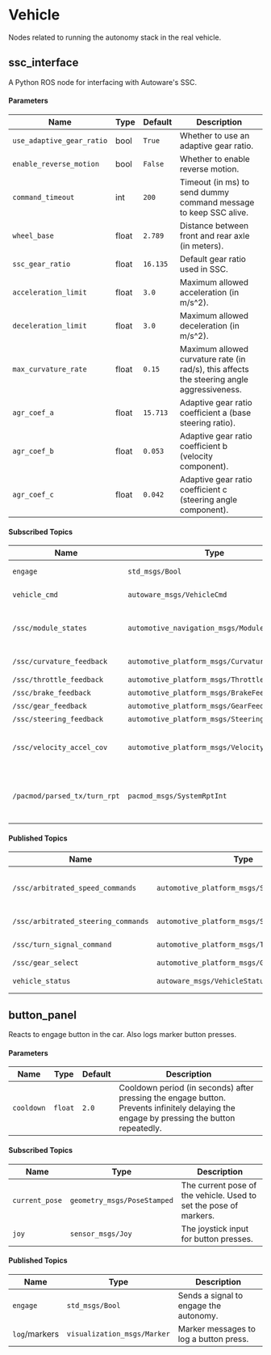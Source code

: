 # Vehicle

Nodes related to running the autonomy stack in the real vehicle.

## ssc_interface

A Python ROS node for interfacing with Autoware's SSC. 

#### Parameters
| Name | Type | Default | Description |
| --- | --- | --- | --- |
| `use_adaptive_gear_ratio` | bool | `True` | Whether to use an adaptive gear ratio. |
| `enable_reverse_motion` | bool | `False` | Whether to enable reverse motion. |
| `command_timeout` | int | `200` | Timeout (in ms) to send dummy command message to keep SSC alive. |
| `wheel_base` | float | `2.789` | Distance between front and rear axle (in meters). |
| `ssc_gear_ratio` | float | `16.135` | Default gear ratio used in SSC. |
| `acceleration_limit` | float | `3.0` | Maximum allowed acceleration (in m/s^2). |
| `deceleration_limit` | float | `3.0` | Maximum allowed deceleration (in m/s^2). |
| `max_curvature_rate` | float | `0.15` | Maximum allowed curvature rate (in rad/s), this affects the steering angle aggressiveness. |
| `agr_coef_a` | float | `15.713` | Adaptive gear ratio coefficient a (base steering ratio). |
| `agr_coef_b` | float | `0.053` | Adaptive gear ratio coefficient b (velocity component). |
| `agr_coef_c` | float | `0.042` | Adaptive gear ratio coefficient c (steering angle component). |

#### Subscribed Topics
| Name | Type | Description |
| --- | --- | --- |
| `engage` | `std_msgs/Bool` | Command to engage/disengage. |
| `vehicle_cmd` | `autoware_msgs/VehicleCmd` | Command for vehicle motion. |
| `/ssc/module_states` | `automotive_navigation_msgs/ModuleState` | Module states feedback. Used to check the active state of SSC. |
| `/ssc/curvature_feedback` | `automotive_platform_msgs/CurvatureFeedback` | Curvature feedback. |
| `/ssc/throttle_feedback` | `automotive_platform_msgs/ThrottleFeedback` | Throttle feedback. |
| `/ssc/brake_feedback` | `automotive_platform_msgs/BrakeFeedback` | Brake feedback. |
| `/ssc/gear_feedback` | `automotive_platform_msgs/GearFeedback` | Gear feedback. |
| `/ssc/steering_feedback` | `automotive_platform_msgs/SteeringFeedback` | Steering feedback. |
| `/ssc/velocity_accel_cov` | `automotive_platform_msgs/VelocityAccelCov` | Velocity, acceleration, covariance feedback. |
| `/pacmod/parsed_tx/turn_rpt` | `pacmod_msgs/SystemRptInt` | Turn signal feedback from Pacmod (SSC does not provide turn signal info). |

#### Published Topics
| Name | Type | Description |
| --- | --- | --- |
| `/ssc/arbitrated_speed_commands` | `automotive_platform_msgs/SpeedMode` | Speed command (including acceleration/deceleration limits) to SSC. |
| `/ssc/arbitrated_steering_commands` | `automotive_platform_msgs/SteerMode` | Steering command to SSC. |
| `/ssc/turn_signal_command` | `automotive_platform_msgs/TurnSignalCommand` | Turn signal command to SSC. |
| `/ssc/gear_select` | `automotive_platform_msgs/GearCommand` | Gear commands to SSC. |
| `vehicle_status` | `autoware_msgs/VehicleStatus` | Status information from SSC. |

## button_panel

Reacts to engage button in the car. Also logs marker button presses.


#### Parameters

| Name              | Type  | Default | Description |
|-------------------|-------|---------|-------------|
| `cooldown`          | `float` |   `2.0` | Cooldown period (in seconds) after pressing the engage button. Prevents infinitely delaying the engage by pressing the button repeatedly. |

#### Subscribed Topics

| Name           | Type                      | Description |
|----------------|---------------------------|-------------|
| `current_pose`   | `geometry_msgs/PoseStamped` | The current pose of the vehicle. Used to set the pose of markers. |
| `joy`            | `sensor_msgs/Joy`            | The joystick input for button presses. |

#### Published Topics

| Name              | Type                | Description |
|-------------------|---------------------|-------------|
| `engage`            | `std_msgs/Bool`       | Sends a signal to engage the autonomy. |
| `log`/markers       | `visualization_msgs/Marker` | Marker messages to log a button press. |

